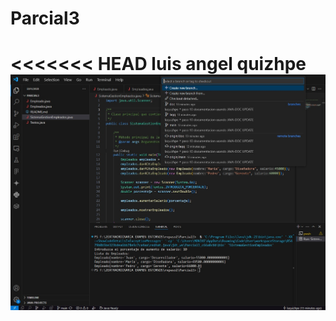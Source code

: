 # Parcial3
<<<<<<< HEAD
luis angel quizhpe 
<img src="/repaso examen.jpg" alt="banner - luis angel">
=======
